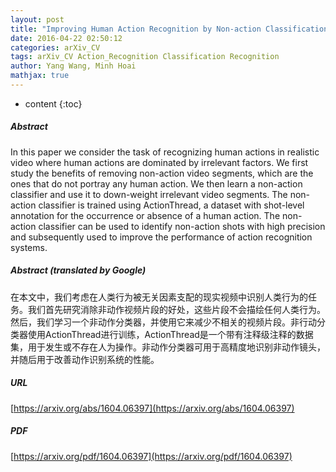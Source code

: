 ```yaml
---
layout: post
title: "Improving Human Action Recognition by Non-action Classification"
date: 2016-04-22 02:50:12
categories: arXiv_CV
tags: arXiv_CV Action_Recognition Classification Recognition
author: Yang Wang, Minh Hoai
mathjax: true
---
```


* content
{:toc}

##### Abstract
In this paper we consider the task of recognizing human actions in realistic video where human actions are dominated by irrelevant factors. We first study the benefits of removing non-action video segments, which are the ones that do not portray any human action. We then learn a non-action classifier and use it to down-weight irrelevant video segments. The non-action classifier is trained using ActionThread, a dataset with shot-level annotation for the occurrence or absence of a human action. The non-action classifier can be used to identify non-action shots with high precision and subsequently used to improve the performance of action recognition systems.

##### Abstract (translated by Google)
在本文中，我们考虑在人类行为被无关因素支配的现实视频中识别人类行为的任务。我们首先研究消除非动作视频片段的好处，这些片段不会描绘任何人类行为。然后，我们学习一个非动作分类器，并使用它来减少不相关的视频片段。非行动分类器使用ActionThread进行训练，ActionThread是一个带有注释级注释的数据集，用于发生或不存在人为操作。非动作分类器可用于高精度地识别非动作镜头，并随后用于改善动作识别系统的性能。

##### URL
[https://arxiv.org/abs/1604.06397](https://arxiv.org/abs/1604.06397)

##### PDF
[https://arxiv.org/pdf/1604.06397](https://arxiv.org/pdf/1604.06397)

